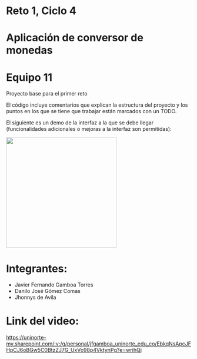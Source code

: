 # Reto 1, Ciclo 4
# Aplicación de conversor de monedas 
# Equipo 11

Proyecto base para el primer reto

El código incluye comentarios que explican la estructura del proyecto y los puntos en los que se tiene que trabajar están marcados con un TODO. 

El siguiente es un demo de la interfaz a la que se debe llegar (funcionalidades adicionales o mejoras a la interfaz son permitidas):

<img src="https://user-images.githubusercontent.com/4458129/173209201-ecf02c3e-8571-42a0-92d5-5a9111f5b3b0.gif" width="300" />

# Integrantes: 
- Javier Fernando Gamboa Torres
- Danilo José Gómez Comas
- Jhonnys de Avila

# Link del video: 
https://uninorte-my.sharepoint.com/:v:/g/personal/jfgamboa_uninorte_edu_co/EbkqNsApcJFHpCJ6oBGw5C0BtzZJ7G_UxVo98p4VktynPg?e=wrihQj







